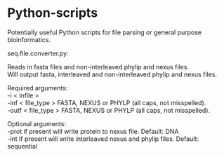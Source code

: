 Python-scripts
==============

Potentially useful Python scripts for file parsing or general purpose bioinformatics.

seq.file.converter.py:

Reads in fasta files and non-interleaved phylip and nexus files.<br>
Will output fasta, interleaved and non-interleaved phylip and nexus files.<br>

Required arguments:<br>
-i < infile ><br>
-inf < file_type > FASTA, NEXUS or PHYLP (all caps, not misspelled).<br>
-outf < file_type > FASTA, NEXUS or PHYLP (all caps, not misspelled).<br>

Optional arguments:<br>
-prot if present will write protein to nexus file. Default: DNA<br>
-int if present will write interleaved nexus and phylip files. Default: sequential

